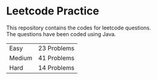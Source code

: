 # Leetcode Practice
This repository contains the codes for leetcode questions. <br>
The questions have been coded using Java. <br>
<table><tr><td>Easy</td><td>23 Problems</td></tr><tr><td>Medium</td><td>41 Problems</td></tr><tr><td>Hard</td><td>14 Problems</td></tr></table>

